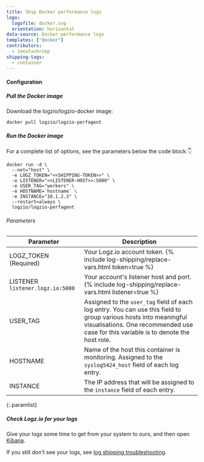 ```yaml
---
title: Ship Docker performance logs
logo:
  logofile: docker.svg
  orientation: horizontal
data-source: Docker performance logs
templates: ["docker"]
contributors:
  - imnotashrimp
shipping-tags:
  - container
---
```


#### Configuration

<div class="tasklist">

##### Pull the Docker image

Download the logzio/logzio-docker image:

```shell
docker pull logzio/logzio-perfagent
```

##### Run the Docker image

For a complete list of options, see the parameters below the code block.👇

```shell
docker run -d \
  --net="host" \
  -e LOGZ_TOKEN="<<SHIPPING-TOKEN>>" \
  -e LISTENER="<<LISTENER-HOST>>:5000" \
  -e USER_TAG="workers" \
  -e HOSTNAME=`hostname` \
  -e INSTANCE="10.1.2.3" \
  --restart=always \
  logzio/logzio-perfagent
```

###### Parameters

| Parameter | Description |
|---|---|
| LOGZ_TOKEN (Required) | Your Logz.io account token. {% include log-shipping/replace-vars.html token=true %}   |
| LISTENER <span class="default-param">`listener.logz.io:5000`</span> | Your account's listener host and port. {% include log-shipping/replace-vars.html listener=true %} |
| USER_TAG | Assigned to the `user_tag` field of each log entry. You can use this field to group various hosts into meaningful visualisations. One recommended use case for this variable is to denote the host role. |
| HOSTNAME | Name of the host this container is monitoring. Assigned to the `syslog5424_host` field of each log entry. |
| INSTANCE | The IP address that will be assigned to the `instance` field of each entry. |
{:.paramlist}

##### Check Logz.io for your logs

Give your logs some time to get from your system to ours, and then open [Kibana](https://app.logz.io/#/dashboard/kibana).

If you still don't see your logs, see [log shipping troubleshooting]({{site.baseurl}}/user-guide/log-shipping/log-shipping-troubleshooting.html).

</div>
